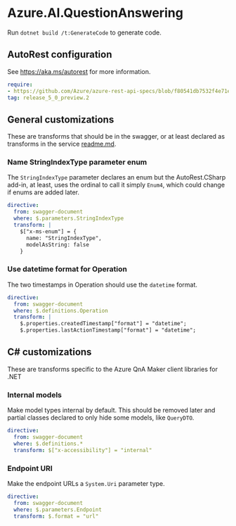 # Azure.AI.QuestionAnswering

Run `dotnet build /t:GenerateCode` to generate code.

## AutoRest configuration

See <https://aka.ms/autorest> for more information.

``` yaml
require:
- https://github.com/Azure/azure-rest-api-specs/blob/f80541db7532f4e71e6f64c1bb1bde86b8620c67/specification/cognitiveservices/data-plane/QnAMaker/readme.md
tag: release_5_0_preview.2
```

## General customizations

These are transforms that should be in the swagger, or at least declared as transforms in the service [readme.md](https://github.com/Azure/azure-rest-api-specs/blob/f80541db7532f4e71e6f64c1bb1bde86b8620c67/specification/cognitiveservices/data-plane/QnAMaker/readme.md).

### Name StringIndexType parameter enum

The `StringIndexType` parameter declares an enum but the AutoRest.CSharp add-in, at least, uses the ordinal to call it simply `Enum4`, which could change if enums are added later.

``` yaml
directive:
  from: swagger-document
  where: $.parameters.StringIndexType
  transform: |
    $["x-ms-enum"] = {
      name: "StringIndexType",
      modelAsString: false
    }
```

### Use datetime format for Operation

The two timestamps in Operation should use the `datetime` format.

``` yaml
directive:
  from: swagger-document
  where: $.definitions.Operation
  transform: |
    $.properties.createdTimestamp["format"] = "datetime";
    $.properties.lastActionTimestamp["format"] = "datetime";
```

## C# customizations

These are transforms specific to the Azure QnA Maker client libraries for .NET

### Internal models

Make model types internal by default. This should be removed later and partial classes declared to only hide some models, like `QueryDTO`.

``` yaml
directive:
  from: swagger-document
  where: $.definitions.*
  transform: $["x-accessibility"] = "internal"
```

### Endpoint URI

Make the endpoint URLs a `System.Uri` parameter type.

``` yaml
directive:
  from: swagger-document
  where: $.parameters.Endpoint
  transform: $.format = "url"
```
